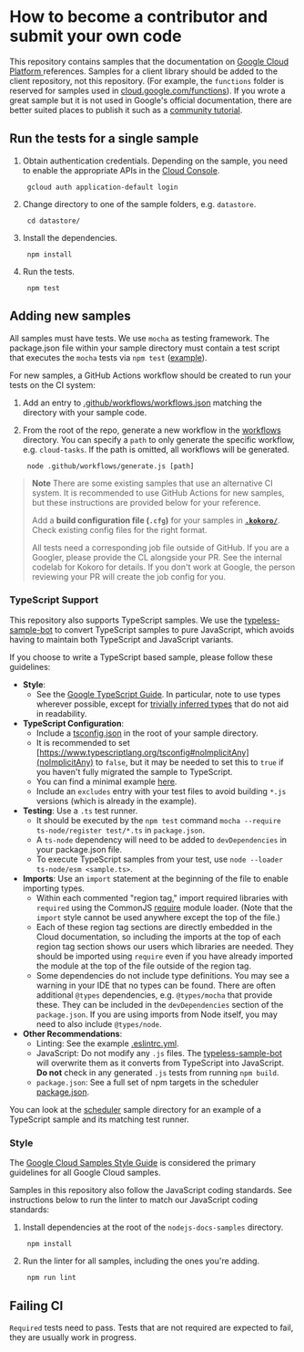 # How to become a contributor and submit your own code

This repository contains samples that the documentation on [Google Cloud Platform ][cloud] references. Samples for a client library should be added to the client repository, not this repository. (For example, the `functions` folder is reserved for samples used in [cloud.google.com/functions](https://cloud.google.com/functions)). If you wrote a great sample but it is not used in Google's official documentation, there are better suited places to publish it such as a [community tutorial](https://cloud.google.com/community/).

## Run the tests for a single sample

1. Obtain authentication credentials. Depending on the sample, you
need to enable the appropriate APIs in the [Cloud Console](https://console.cloud.google.com/apis/library).

        gcloud auth application-default login

1. Change directory to one of the sample folders, e.g. `datastore`.

        cd datastore/

1. Install the dependencies.

        npm install

1. Run the tests.

        npm test


## Adding new samples

All samples must have tests. We use `mocha` as testing framework. The package.json file within your sample directory must contain a test script that executes the `mocha` tests via `npm test` ([example](https://github.com/GoogleCloudPlatform/nodejs-docs-samples/blob/main/batch/package.json#L13)).

For new samples, a GitHub Actions workflow should be created to run your tests on the CI system:

1. Add an entry to [.github/workflows/workflows.json](https://github.com/GoogleCloudPlatform/nodejs-docs-samples/blob/main/.github/workflows/workflows.json) matching the directory with your sample code.

1. From the root of the repo, generate a new workflow in the [workflows](https://github.com/GoogleCloudPlatform/nodejs-docs-samples/blob/main/.github/workflows) directory. You can specify a `path` to only generate the specific workflow, e.g. `cloud-tasks`. If the path is omitted, all workflows will be generated.

        node .github/workflows/generate.js [path]

> **Note**
> There are some existing samples that use an alternative CI system. It is recommended to use GitHub Actions for new samples, but these instructions are provided below for your reference.
> 
> Add a **build configuration file (`.cfg`)** for your samples in **[`.kokoro/`](https://github.com/GoogleCloudPlatform/nodejs-docs-samples/tree/main/.kokoro)**. Check existing config files for the right format.
> 
> All tests need a corresponding job file outside of GitHub. If you are a Googler, please provide the CL alongside your PR. See the internal codelab for Kokoro for details. If you don't work at Google, the person reviewing your PR will create the job config for you.


### TypeScript Support

This repository also supports TypeScript samples. We use the [typeless-sample-bot](https://github.com/googleapis/google-cloud-node/tree/main/packages/typeless-sample-bot) to convert TypeScript samples to pure JavaScript, which avoids having to maintain both TypeScript and JavaScript variants.

If you choose to write a TypeScript based sample, please follow these guidelines:

* **Style**:
  * See the [Google TypeScript Guide](https://google.github.io/styleguide/tsguide.html). In particular, note to use types wherever possible, except for [trivially inferred types](https://google.github.io/styleguide/tsguide.html#type-inference) that do not aid in readability.
* **TypeScript Configuration**:
  * Include a [tsconfig.json](https://www.typescriptlang.org/docs/handbook/tsconfig-json.html) in the root of your sample directory.
  * It is recommended to set [https://www.typescriptlang.org/tsconfig#noImplicitAny](noImplicitAny) to `false`, but it may be needed to set this to `true` if you haven't fully migrated the sample to TypeScript.
  * You can find a minimal example [here](https://github.com/GoogleCloudPlatform/nodejs-docs-samples/tree/main/scheduler/tsconfig.json).
  * Include an `excludes` entry with your test files to avoid building `*.js` versions (which is already in the example).
* **Testing**: Use a `.ts` test runner.
  * It should be executed by the `npm test` command `mocha --require ts-node/register test/*.ts` in `package.json`.
  * A `ts-node` dependency will need to be added to `devDependencies` in your package.json file.
  * To execute TypeScript samples from your test, use `node --loader ts-node/esm <sample.ts>`.
* **Imports**: Use an `import` statement at the beginning of the file to enable importing types.
  * Within each commented "region tag," import required libraries with `required` using the CommonJS [require](https://nodejs.org/api/modules.html#requireid) module loader. (Note that the `import` style cannot be used anywhere except the top of the file.) 
  * Each of these region tag sections are directly embedded in the Cloud documentation, so including the imports at the top of each region tag section shows our users which libraries are needed. They should be imported using `require` even if you have already imported the module at the top of the file outside of the region tag.
  * Some dependencies do not include type definitions. You may see a warning in your IDE that no types can be found. There are often additional `@types` dependencies, e.g. `@types/mocha` that provide these. They can be included in the `devDependencies` section of the `package.json`. If you are using imports from Node itself, you may need to also include `@types/node`.
* **Other Recommendations**:
  * Linting: See the example [.eslintrc.yml](https://github.com/GoogleCloudPlatform/nodejs-docs-samples/tree/main/scheduler/.eslintrc.yml).
  * JavaScript: Do not modify any `.js` files. The [typeless-sample-bot](https://github.com/googleapis/google-cloud-node/tree/main/packages/typeless-sample-bot) will overwrite them as it converts from TypeScript into JavaScript. **Do not** check in any generated `.js` tests from running `npm build`.
  * `package.json`: See a full set of npm targets in the scheduler [package.json](https://github.com/GoogleCloudPlatform/nodejs-docs-samples/tree/main/scheduler/package.json).

You can look at the [scheduler](https://github.com/GoogleCloudPlatform/nodejs-docs-samples/tree/main/scheduler) sample directory for an example of a TypeScript sample and its matching test runner.

### Style

The [Google Cloud Samples Style Guide][style-guide] is considered the primary
guidelines for all Google Cloud samples. 

[style-guide]: https://googlecloudplatform.github.io/samples-style-guide/

Samples in this repository also follow the JavaScript coding standards. See instructions below to run the linter to match our JavaScript coding standards:

1. Install dependencies at the root of the `nodejs-docs-samples`
directory.

        npm install

1. Run the linter for all samples, including the ones you're adding.

        npm run lint

[cloud]: https://cloud.google.com/

## Failing CI
`Required` tests need to pass. Tests that are not required are expected to fail, they are usually work in progress.
